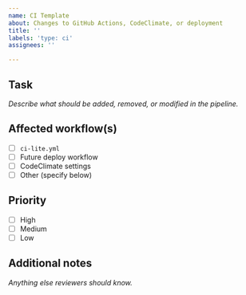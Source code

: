 ```yaml
---
name: CI Template
about: Changes to GitHub Actions, CodeClimate, or deployment
title: ''
labels: 'type: ci'
assignees: ''

---
```


## Task
*Describe what should be added, removed, or modified in the pipeline.*

## Affected workflow(s)
- [ ] `ci-lite.yml`
- [ ] Future deploy workflow
- [ ] CodeClimate settings
- [ ] Other (specify below)

## Priority
- [ ] High 
- [ ] Medium  
- [ ] Low  

## Additional notes
*Anything else reviewers should know.*
